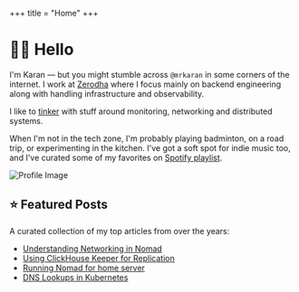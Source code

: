+++
title = "Home"
+++

# 👋🏽 Hello

<div class="home-container">

  <div class="home-content">

I'm Karan — but you might stumble across `@mrkaran` in some corners of the internet. I work at [Zerodha](https://zerodha.com/) where I focus mainly on backend engineering along with handling infrastructure and observability.

I like to [tinker](https://github.com/mr-karan) with stuff around monitoring, networking and distributed systems.

When I'm not in the tech zone, I'm probably playing badminton, on a road trip, or experimenting in the kitchen. I've got a soft spot for indie music too, and I've curated some of my favorites on [Spotify playlist](https://open.spotify.com/playlist/5dvbrw93FgUhsZdbnpF3JM).

  </div>

  <div class="home-image">
    <img src="/images/website/profile.png" alt="Profile Image" class="img-rounded" />
  </div>

</div>

## ⭐ Featured Posts

A curated collection of my top articles from over the years:

* [Understanding Networking in Nomad](@/posts/nomad-networking-explained.md)
* [Using ClickHouse Keeper for Replication](@/posts/clickhouse-replication.md)
* [Running Nomad for home server](@/posts/home-server-nomad.md)
* [DNS Lookups in Kubernetes](@/posts/ndots-kubernetes.md)
